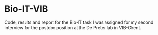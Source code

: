# Bio-IT-VIB
Code, results and report for the Bio-IT task I was assigned for my second interview for the postdoc position at the De Preter lab in VIB-Ghent.
